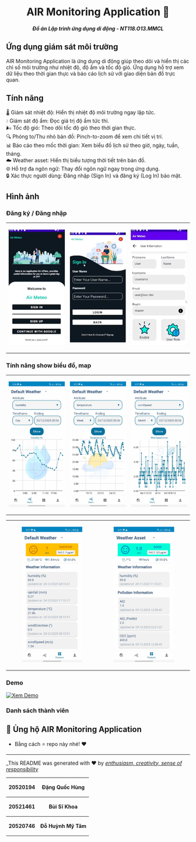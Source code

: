 <h1 align="center"> AIR Monitoring Application 👋</h1>
<h5 align="center"> Đồ án Lập trình ứng dụng di động - NT118.O13.MMCL </h5>

##  Ứng dụng giám sát môi trường
AIR Monitoring Application là ứng dụng di động giúp theo dõi và hiển thị các chỉ số môi trường như nhiệt độ, độ ẩm và tốc độ gió. Ứng dụng hỗ trợ xem dữ liệu theo thời gian thực và báo cáo lịch sử với giao diện bản đồ trực quan.

## Tính năng 
🌡️ Giám sát nhiệt độ: Hiển thị nhiệt độ môi trường ngay lập tức.  
💧 Giám sát độ ẩm: Đọc giá trị độ ẩm tức thì.  
🌬️ Tốc độ gió: Theo dõi tốc độ gió theo thời gian thực.  
🔍 Phóng to/Thu nhỏ bản đồ: Pinch-to-zoom để xem chi tiết vị trí.  
📊 Báo cáo theo mốc thời gian: Xem biểu đồ lịch sử theo giờ, ngày, tuần, tháng.  
☁️ Weather asset: Hiển thị biểu tượng thời tiết trên bản đồ.  
🌐 Hỗ trợ đa ngôn ngữ: Thay đổi ngôn ngữ ngay trong ứng dụng.  
🔒 Xác thực người dùng: Đăng nhập (Sign In) và đăng ký (Log In) bảo mật.  

## Hình ảnh
### Đăng ký / Đăng nhập 

<table style="width:100%">
<tr>
    <th> <p align="center">
       <img src="https://github.com/bskhoa/resource/blob/main/AIR%20Monitoring/Img/Air_meteo.png"><br>
    </p> </th>
    <th> <p align="center">
       <img src="https://github.com/bskhoa/resource/blob/main/AIR%20Monitoring/Img/Sign_in.png"><br>
    </p> </th>
    <th> <p align="center">
       <img src="https://github.com/bskhoa/resource/blob/main/AIR%20Monitoring/Img/User_Inf.png"><br>
    </p> </th>
</tr>
</table>

### Tính năng show biểu đồ, map
<table style="width:100%">
<tr>
    <th> <p align="center">
       <img src="https://github.com/bskhoa/resource/blob/main/AIR%20Monitoring/Img/Chart_1.png"><br>
    </p> </th>
    <th> <p align="center">
       <img src="https://github.com/bskhoa/resource/blob/main/AIR%20Monitoring/Img/Chart_3.png"><br>
    </p> </th>
    <th> <p align="center">
       <img src="https://github.com/bskhoa/resource/blob/main/AIR%20Monitoring/Img/Chart_4.png"><br>
    </p> </th>
</tr>
</table>

<table style="width:100%">
<tr>
    <th> <p align="center">
       <img src="https://github.com/bskhoa/resource/blob/main/AIR%20Monitoring/Img/Feature_1.png" width="70%"><br>
    </p> </th>
    <th> <p align="center">
       <img src="https://github.com/bskhoa/resource/blob/main/AIR%20Monitoring/Img/Feature_2.png" width="70%"><br>
    </p> </th>
</tr>
</table>

### Demo
[![Xem Demo](https://i.sstatic.net/Vp2cE.png)](https://youtu.be/c8npTkTPE_I)

###  Danh sách thành viên
<table style="width:100%">
<tr>
    <th> <p align="center">
       20520194
    </p> </th>
    <th> <p align="center">
       Đặng Quốc Hùng
    </p> </th>
</tr>
<tr>
    <th> <p align="center">
       20521461
    </p> </th>
    <th> <p align="center">
       Bùi Sĩ Khoa
    </p> </th>
</tr>
<tr>
    <th> <p align="center">
       20520746
    </p> </th>
    <th> <p align="center">
       Đỗ Huỳnh Mỹ Tâm
    </p> </th>
</tr>

## 👊 Ủng hộ AIR Monitoring Application
- Bằng cách ⭐️ repo này nhé! ❤️
---
_This README was generated with  ❤️  by _[enthusiasm, creativity, sense of responsibility](https://github.com/bskhoa/AIR-Monitoring-Application)_
